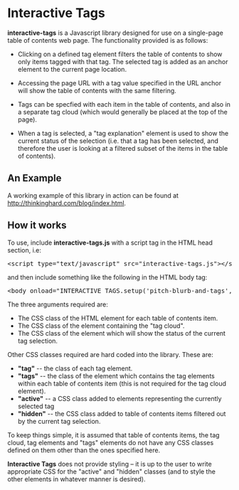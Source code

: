 Interactive Tags
================

**interactive-tags** is a Javascript library designed for use on a single-page
table of contents web page. The functionality provided is as follows:

* Clicking on a defined tag element filters the table of contents to show only
items tagged with that tag. The selected tag is added as an anchor element to the
current page location.

* Accessing the page URL with a tag value specified in the URL anchor will show
the table of contents with the same filtering.

* Tags can be specfied with each item in the table of contents, and also in a separate
tag cloud (which would generally be placed at the top of the page).

* When a tag is selected, a "tag explanation" element is used to show the current
status of the selection (i.e. that a tag has been selected, and therefore the user
is looking at a filtered subset of the items in the table of contents).

An Example
----------

A working example of this library in action can be found at http://thinkinghard.com/blog/index.html.

How it works
------------

To use, include **interactive-tags.js** with a script tag in the HTML head section, i.e:

<pre>
&lt;script type="text/javascript" src="interactive-tags.js"&gt;&lt;/script&gt;
</pre>

and then include something like the following in the HTML body tag:

<pre>
&lt;body onload="INTERACTIVE_TAGS.setup('pitch-blurb-and-tags','tag-cloud','tags-explanation')&gt;
</pre>


The three arguments required are:

* The CSS class of the HTML element for each table of contents item.
* The CSS class of the element containing the "tag cloud".
* The CSS class of the element which will show the status of the current tag selection.

Other CSS classes required are hard coded into the library. These are:

* **"tag"** -- the class of each tag element.
* **"tags"** -- the class of the element which contains the tag elements within
each table of contents item (this is not required for the tag cloud element).
* **"active"** -- a CSS class added to elements representing the currently selected tag
* **"hidden"** -- the CSS class added to table of contents items filtered out by the 
current tag selection.

To keep things simple, it is assumed that table of contents items, the tag cloud, tag elements
and "tags" elements do not have any CSS classes defined on them other than the ones specified here.

**Interactive Tags** does not provide styling &ndash; it is up to the user to write appropriate
CSS for the "active" and "hidden" classes (and to style the other elements in whatever manner
is desired).
